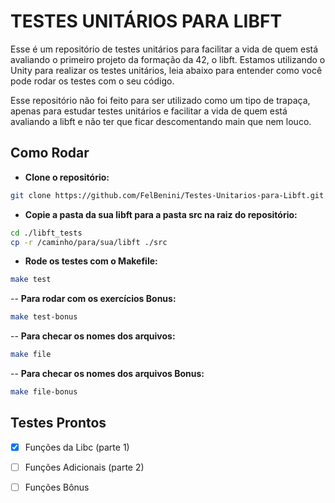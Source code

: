 # TESTES UNITÁRIOS PARA LIBFT

Esse é um repositório de testes unitários para facilitar a vida de quem está avaliando o primeiro projeto da formação da 42, o libft. Estamos utilizando o Unity para realizar os testes unitários, leia abaixo para entender como você pode rodar os testes com o seu código.

Esse repositório não foi feito para ser utilizado como um tipo de trapaça, apenas para estudar testes unitários e facilitar a vida de quem está avaliando a libft e não ter que ficar descomentando main que nem louco.

## Como Rodar

- **Clone o repositório:**
```bash
git clone https://github.com/FelBenini/Testes-Unitarios-para-Libft.git libft_tests
```
- **Copie a pasta da sua libft para a pasta src na raiz do repositório:**
```bash
cd ./libft_tests
cp -r /caminho/para/sua/libft ./src
```
- **Rode os testes com o Makefile:**
```bash
make test
```

-- **Para rodar com os exercícios Bonus:**
```bash
make test-bonus
```

-- **Para checar os nomes dos arquivos:**
```bash
make file
```

-- **Para checar os nomes dos arquivos Bonus:**
```bash
make file-bonus
```

## Testes Prontos

- [x] Funções da Libc (parte 1)
- [ ] Funções Adicionais (parte 2)
- [ ] Funções Bônus

